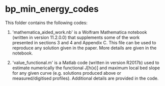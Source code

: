 # bp_min_energy_codes

This folder contains the following codes:

1. 'mathematica_aided_work.nb' is a Wolfram Mathematica notebook (written in version 11.2.0.0) that supplements some of the work presented in sections 3 and 4 and Appendix C. This file can be used to reproduce any solution given in the paper. More details are given in the notebook.

2. 'value_functional.m' is a Matlab code (written in version R2017b) used to estimate numerically the functional J[h(x)] and maximum local bed slope for any given curve (e.g. solutions produced above or measured/digitised profiles). Additional details are provided in the code.

